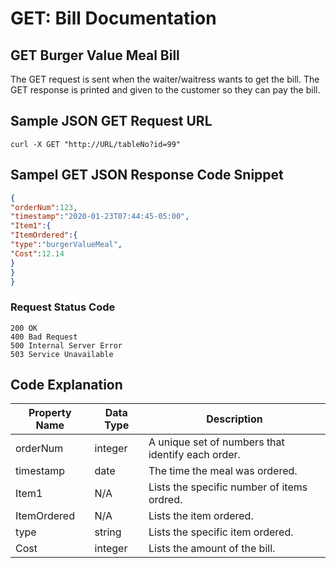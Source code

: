 # GET: Bill Documentation  

## GET Burger Value Meal Bill  

The GET request is sent when the waiter/waitress wants to get the bill.  The GET response is printed and given to the customer so they can pay the bill.   

## Sample JSON GET Request URL   

```
curl -X GET "http://URL/tableNo?id=99"
```

## Sampel GET JSON Response Code Snippet  

``` JSON 
{
"orderNum":123,
"timestamp":"2020-01-23T07:44:45-05:00",
"Item1":{
"ItemOrdered":{
"type":"burgerValueMeal",
"Cost":12.14
}
}
}
```

### Request Status Code

```
200 OK  
400 Bad Request  
500 Internal Server Error   
503 Service Unavailable
```

## Code Explanation

Property Name | Data Type | Description
------------- | --------- | -----------
orderNum | integer | A unique set of numbers that identify each order.  
timestamp | date | The time the meal was ordered.  
Item1 | N/A | Lists the specific number of items ordred.   
ItemOrdered | N/A | Lists the item ordered. 
type | string | Lists the specific item ordered.  
Cost | integer | Lists the amount of the bill.  







